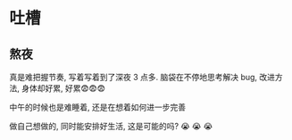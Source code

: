 # 吐槽

## 熬夜

真是难把握节奏, 写着写着到了深夜 3 点多. 脑袋在不停地思考解决 bug, 改进方法, 身体却好累, 好累:fearful::fearful::fearful:

中午的时候也是难睡着, 还是在想着如何进一步完善

做自己想做的, 同时能安排好生活, 这是可能的吗? :sob: :sob: :sob:
